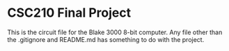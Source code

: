 # CSC210 Final Project
This is the circuit file for the Blake 3000 8-bit computer. Any file other than the .gitignore and README.md has something to do with the project.